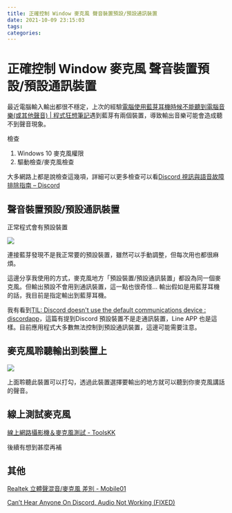 ```yaml
---
title: 正確控制 Window 麥克風 聲音裝置預設/預設通訊裝置
date: 2021-10-09 23:15:03
tags:
categories:
---
```


# 正確控制 Window 麥克風 聲音裝置預設/預設通訊裝置

最近電腦輸入輸出都很不穩定，上次的經驗[電腦使用藍芽耳機時候不能聽到電腦音樂(或其他聲音) | 程式狂想筆記](https://malagege.github.io/blog/2020/11/12/%E9%9B%BB%E8%85%A6%E4%BD%BF%E7%94%A8%E8%97%8D%E8%8A%BD%E8%80%B3%E6%A9%9F%E6%99%82%E5%80%99%E4%B8%8D%E8%83%BD%E8%81%BD%E5%88%B0%E9%9B%BB%E8%85%A6%E9%9F%B3%E6%A8%82-%E6%88%96%E5%85%B6%E4%BB%96%E8%81%B2%E9%9F%B3/)遇到藍芽有兩個裝置，導致輸出音樂可能會造成聽不到聲音現象。


<!--more-->

檢查

1. Windows 10 麥克風權限
2. 驅動檢查/麥克風檢查

大多網路上都是說檢查這幾項，詳細可以更多檢查可以看[Discord 視訊與語音故障排除指南 – Discord](https://support.discord.com/hc/zh-tw/articles/360045138471?utm_source=discord&utm_medium=blog&utm_campaign=2020-06_help-voice-video&utm_content=--t%3Apm)


## 聲音裝置預設/預設通訊裝置

正常程式會有預設裝置

![](https://i.imgur.com/ocVGSlr.png)

連接藍芽發現不是我正常要的預設裝置，雖然可以手動調整，但每次用也都很麻煩。

這邊分享我使用的方式，麥克風地方「預設裝置/預設通訊裝置」都設為同一個麥克風。但輸出預設不會用到通訊裝置，這一點也很奇怪...
輸出假如是用藍芽耳機的話，我目前是指定輸出到藍芽耳機。


我有看到[TIL: Discord doesn't use the default communications device : discordapp](https://www.reddit.com/r/discordapp/comments/4eq7au/til_discord_doesnt_use_the_default_communications/?sort=old)，這篇有提到Discord 預設裝置不是走通訊裝置，Line APP 也是這樣。目前應用程式大多數無法控制到預設通訊裝置，這邊可能需要注意。




## 麥克風聆聽輸出到裝置上

![](https://i.imgur.com/rT4Ccp0.png)

上面聆聽此裝置可以打勾，透過此裝置選擇要輸出的地方就可以聽到你麥克風講話的聲音。


## 線上測試麥克風

[線上網路攝影機＆麥克風測試 - ToolsKK](https://www.toolskk.com/webcam-mic-test)

後續有想到甚麼再補

## 其他

[Realtek 立體聲混音/麥克風 差別 - Mobile01](https://www.mobile01.com/topicdetail.php?f=500&t=5407415)


[Can’t Hear Anyone On Discord, Audio Not Working (FIXED)](https://www.addictivetips.com/web/cant-hear-discord/)
